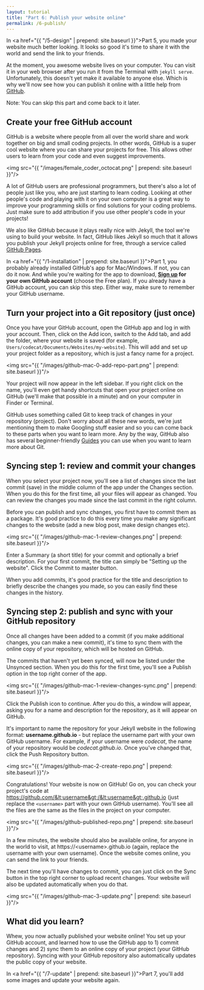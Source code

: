 ```yaml
---
layout: tutorial
title: "Part 6: Publish your website online"
permalink: /6-publish/
---
```


In <a href="{{ "/5-design" | prepend: site.baseurl }}">Part 5</a>, you made your website much better looking. It looks so good it's time to share it with the world and send the link to your friends.

At the moment, you awesome website lives on your computer. You can visit it in your web browser after you run it from the Terminal with `jekyll serve`. Unfortunately, this doesn't yet make it available to anyone else. Which is why we'll now see how you can publish it online with a little help from <a href="https://github.com" target="_blank">GitHub</a>.

<div class="hint">
Note: You can skip this part and come back to it later.
</div>

## Create your free GitHub account

GitHub is a website where people from all over the world share and work together on big and small coding projects. In other words, GitHub is a super cool website where you can share your projects for free. This allows other users to learn from your code and even suggest improvements.

<img src="{{ "/images/female_coder_octocat.png" | prepend: site.baseurl }}"/>

A lot of GitHub users are professional programmers, but there's also a lot of people just like you, who are just starting to learn coding. Looking at other people's code and playing with it on your own computer is a great way to improve your programming skills or find solutions for your coding problems. Just make sure to add attribution if you use other people's code in your projects!

We also like GitHub because it plays really nice with Jekyll, the tool we're using to build your website. In fact, GitHub likes Jekyll so much that it allows you publish your Jekyll projects online for free, through a service called <a href="https://pages.github.com/" target="_blank">GitHub Pages</a>.

In <a href="{{ "/1-installation" | prepend: site.baseurl }}">Part 1</a>, you probably already installed GitHub's app for Mac/Windows. If not, you can do it now. And while you're waiting for the app to download, **[Sign up](https://github.com/join) for your own GitHub account** (choose the Free plan). If you already have a GitHub account, you can skip this step. Either way, make sure to remember your GitHub username.

## Turn your project into a Git repository (just once)

Once you have your GitHub account, open the GitHub app and log in with your account. Then, click on the Add icon, switch to the Add tab, and add the folder, where your website is saved (for example, `Users/codecat/Documents/Websites/my-website`). This will add and set up your project folder as a repository, which is just a fancy name for a project.

<img src="{{ "/images/github-mac-0-add-repo-part.png" | prepend: site.baseurl }}"/>

Your project will now appear in the left sidebar. If you right click on the name, you'll even get handy shortcuts that open your project online on GitHub (we'll make that possible in a minute) and on your computer in Finder or Terminal.



<div class="more">
GitHub uses something called Git to keep track of changes in your repository (project). Don't worry about all these new words, we're just mentioning them to make Googling stuff easier and so you can come back to these parts when you want to learn more. Any by the way, GitHub also has several beginner-friendly <a href="https://guides.github.com/" target="_blank">Guides</a> you can use when you want to learn more about Git.
</div>

## Syncing step 1: review and commit your changes

When you select your project now, you'll see a list of changes since the last commit (save) in the middle column of the app under the Changes section. When you do this for the first time, all your files will appear as changed. You can review the changes you made since the last commit in the right column.

Before you can publish and sync changes, you first have to commit them as a package. It's good practice to do this every time you make any significant changes to the website (add a new blog post, make design changes etc).

<img src="{{ "/images/github-mac-1-review-changes.png" | prepend: site.baseurl }}"/>

Enter a Summary (a short title) for your commit and optionally a brief description. For your first commit, the title can simply be "Setting up the website". Click the Commit to master button. 

<div class="hint">
When you add commits, it's good practice for the title and description to briefly describe the changes you made, so you can easily find these changes in the history.
</div>

## Syncing step 2: publish and sync with your GitHub repository

Once all changes have been added to a commit (if you make additional changes, you can make a new commit), it's time to sync them with the online copy of your repository, which will be hosted on GitHub.

The commits that haven't yet been synced, will now be listed under the Unsynced section. When you do this for the first time, you'll see a Publish option in the top right corner of the app. 

<img src="{{ "/images/github-mac-1-review-changes-sync.png" | prepend: site.baseurl }}"/>

Click the Publish icon to continue. After you do this, a window will appear, asking you for a name and description for the repository, as it will appear on GitHub.

It's important to name the repository for your Jekyll website in the following format: **username.github.io** - but replace the username part with your own GitHub username. For example, if your username were *codecat*, the name of your repository would be *codecat.github.io*. Once you've changed that, click the Push Repository button.

<img src="{{ "/images/github-mac-2-create-repo.png" | prepend: site.baseurl }}"/>

Congratulations! Your website is now on GitHub! Go on, you can check your project's code at https://github.com/&lt;username&gt;/&lt;username&gt;.github.io (just replace the `<username>` part with your own GitHub username). You'll see all the files are the same as the files in the project on your computer.

<img src="{{ "/images/github-published-repo.png" | prepend: site.baseurl }}"/>

In a few minutes, the website should also be available online, for anyone in the world to visit, at https://&lt;username&gt;.github.io (again, replace the username with your own username). Once the website comes online, you can send the link to your friends. 

The next time you'll have changes to commit, you can just click on the Sync button in the top right corner to upload recent changes. Your website will also be updated automatically when you do that. 

<img src="{{ "/images/github-mac-3-update.png" | prepend: site.baseurl }}"/>

<div class="recap">
<h2>What did you learn?</h2>
Whew, you now actually published your website online! You set up your GitHub account, and learned how to use the GitHub app to 1) commit changes and 2) sync them to an online copy of your project (your GitHub repository). Syncing with your GitHub repository also automatically updates the public copy of your website.
</div>

In <a href="{{ "/7-update" | prepend: site.baseurl }}">Part 7</a>, you'll add some images and update your website again.
